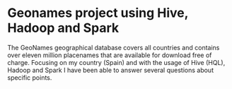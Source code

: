 # Geonames project using Hive, Hadoop and Spark

The GeoNames geographical database covers all countries and contains over eleven million placenames that are available for download free of charge. 
Focusing on my country (Spain) and with the usage of Hive (HQL), Hadoop and Spark I have been able to answer several questions about specific points.
